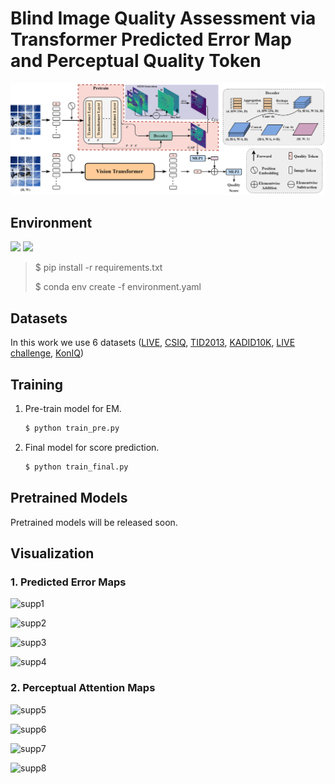 # Blind Image Quality Assessment via Transformer Predicted Error Map and Perceptual Quality Token

 ![archi](./images/Archi.png)





## Environment
 ![](https://img.shields.io/badge/python-3.8-orange.svg) ![](https://img.shields.io/badge/pytorch-1.11.0-green.svg)

> $ pip install -r  requirements.txt 
> 
> $ conda env create -f environment.yaml



## Datasets

In this work we use 6 datasets ([LIVE](https://live.ece.utexas.edu/research/quality/subjective.htm), [CSIQ](http://vision.eng.shizuoka.ac.jp/mod/page/view.php?id=23), [TID2013](http://www.ponomarenko.info/tid2013.htm), [KADID10K](http://database.mmsp-kn.de/kadid-10k-database.html), [LIVE challenge](https://live.ece.utexas.edu/research/ChallengeDB/), [KonIQ](http://database.mmsp-kn.de/koniq-10k-database.html))



## Training

1. Pre-train model for EM. 

   ```python
   $ python train_pre.py
   ```

2. Final model for score prediction.

   ``` python
   $ python train_final.py
   ```



## Pretrained Models

Pretrained models will be released soon.



## Visualization

### 1. Predicted Error Maps

![supp1](./images/supp1.png)

![supp2](./images/supp2.png)

![supp3](./images/supp3.png)

![supp4](./images/supp4.png)



### 2. Perceptual Attention Maps

![supp5](./images/supp5.png)

![supp6](./images/supp6.png)

![supp7](./images/supp7.png)

![supp8](./images/supp8.png)
